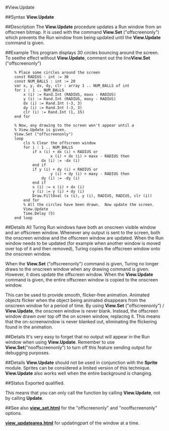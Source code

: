 
#View.Update

##Syntax
**View.Update**


##Description
The **View.Update** procedure updates a Run window from an offscreen bitmap. It is used with the command **View.Set** ("offscreenonly") which prevents the Run window from being updated until the **View.Update** command is given.


##Example
This program displays 30 circles bouncing around the screen. To seethe effect without **View.Update**, comment out the line**View.Set** ("offscreenonly")

        % Place some circles around the screen
        const RADIUS : int := 30
        const NUM_BALLS : int := 20
        var x, y, dx, dy, clr : array 1 .. NUM_BALLS of int
        for i : 1 .. NUM_BALLS
            x (i) := Rand.Int (RADIUS, maxx - RADIUS)
            y (i) := Rand.Int (RADIUS, maxy - RADIUS)
            dx (i) := Rand.Int (-3, 3)
            dy (i) := Rand.Int (-3, 3)
            clr (i) := Rand.Int (1, 15)
        end for
        
        % Now, any drawing to the screen won't appear until a 
        % View.Update is given.
        View.Set ("offscreenonly")
        loop
            cls % Clear the offscreen window
            for i : 1 .. NUM_BALLS
                if x (i) + dx (i) < RADIUS or 
                        x (i) + dx (i) > maxx - RADIUS then
                    dx (i) := -dx (i)
                end if
                if y (i) + dy (i) < RADIUS or 
                        y (i) + dy (i) > maxy - RADIUS then
                    dy (i) := -dy (i)
                end if
                x (i) := x (i) + dx (i)
                y (i) := y (i) + dy (i)
                Draw.FillOval (x (i), y (i), RADIUS, RADIUS, clr (i))
            end for
            % All the circles have been drawn.  Now update the screen.
            View.Update
            Time.Delay (5)
        end loop
##Details
All Turing Run windows have both an onscreen visible window and an offscreen window. Whenever any output is sent to the screen, both the onscreen window and the offscreen window are updated. When the Run window needs to be updated (for example when another window is moved over top of it and then removed), Turing copies the offscreen window onto the onscreen window.

When the **View.Set** ("offscreenonly") command is given, Turing no longer draws to the onscreen window when any drawing command is given. However, it does update the offscreen window. When the **View.Update** command is given, the entire offscreen window is copied to the onscreen window.

This can be used to provide smooth, flicker-free animation. Animated objects flicker when the object being animated disappears from the onscreen window for a period of time. By using **View.Set** ("offscreenonly") / **View.Update**, the onscreen window is never blank. Instead, the offscreen window drawn over top off the on screen window, replacing it. This means that the on-screenwindow is never blanked out, eliminating the flickering found in the animation.


##Details
It's very easy to forget that no output will appear in the Run window when using **View.Update**. Remember to use **View.Set**("nooffscreenonly") to turn off this feature sending output for debugging purposes.


##Details
**View.Update** should not be used in conjunction with the **Sprite** module. Sprites can be considered a limited version of this technique. **View.Update** also works well when the entire background is changing.


##Status
Exported qualified.

This means that you can only call the function by calling **View.Update**, not by calling **Update**.


##See also
**[view_set.html](View.Set)** for the "offscreenonly" and "nooffscreenonly" options.

**[view_updatearea.html](View.UpdateArea)** for updatingpart of the window at a time.
